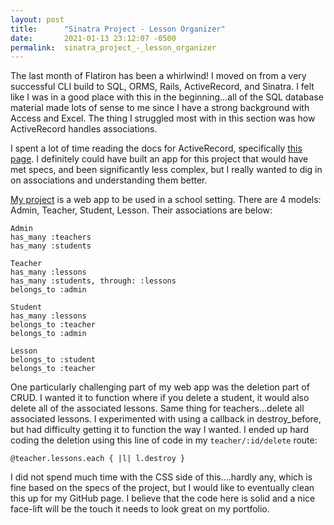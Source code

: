 ```yaml
---
layout: post
title:      "Sinatra Project - Lesson Organizer"
date:       2021-01-13 23:12:07 -0500
permalink:  sinatra_project_-_lesson_organizer
---
```



The last month of Flatiron has been a whirlwind! I moved on from a very successful CLI build to SQL, ORMS, Rails, ActiveRecord, and Sinatra. I felt like I was in a good place with this in the beginning...all of the SQL database material made lots of sense to me since I have a strong background with Access and Excel. The thing I struggled most with in this section was how ActiveRecord handles associations. 

I spent a lot of time reading the docs for ActiveRecord, specifically [this page](https://guides.rubyonrails.org/association_basics.html). I definitely could have built an app for this project that would have met specs, and been significantly less complex, but I really wanted to dig in on associations and understanding them better.

[My project](https://github.com/nlewis84/lesson-organizer) is a web app to be used in a school setting. There are 4 models: Admin, Teacher, Student, Lesson. Their associations are below:

```
Admin
has_many :teachers
has_many :students

Teacher
has_many :lessons
has_many :students, through: :lessons
belongs_to :admin

Student
has_many :lessons
belongs_to :teacher
belongs_to :admin

Lesson
belongs_to :student
belongs_to :teacher
```

One particularly challenging part of my web app was the deletion part of CRUD. I wanted it to function where if you delete a student, it would also delete all of the associated lessons. Same thing for teachers...delete all associated lessons. I experimented with using a callback in destroy_before, but had difficulty getting it to function the way I wanted. I ended up hard coding the deletion using this line of code in my `teacher/:id/delete` route:

`@teacher.lessons.each { |l| l.destroy }`

I did not spend much time with the CSS side of this….hardly any, which is fine based on the specs of the project, but I would like to eventually clean this up for my GitHub page. I believe that the code here is solid and a nice face-lift will be the touch it needs to look great on my portfolio.

